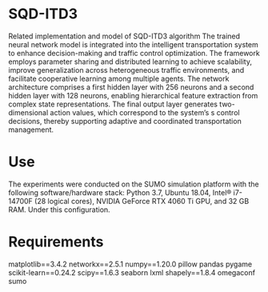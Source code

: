 # SQD-ITD3
Related implementation and model of SQD-ITD3 algorithm
The trained neural network model is integrated into the intelligent transportation system to enhance decision-making and traffic control optimization.  The framework employs parameter sharing and distributed learning to achieve scalability, improve generalization across heterogeneous traffic environments, and facilitate cooperative learning among multiple agents.  The network architecture comprises a first hidden layer with 256 neurons and a second hidden layer with 128 neurons, enabling hierarchical feature extraction from complex state representations.  The final output layer generates two-dimensional action values, which correspond to the system’s s control decisions, thereby supporting adaptive and coordinated transportation management.
# Use
The experiments were conducted on the SUMO simulation platform with the following software/hardware stack: 
Python 3.7,
Ubuntu 18.04, 
Intel® i7-14700F (28 logical cores), 
NVIDIA GeForce RTX 4060 Ti GPU, 
and 32 GB RAM. Under this configuration.
# Requirements
matplotlib==3.4.2
networkx==2.5.1
numpy==1.20.0
pillow
pandas
pygame
scikit-learn==0.24.2
scipy==1.6.3
seaborn
lxml
shapely==1.8.4
omegaconf
sumo
